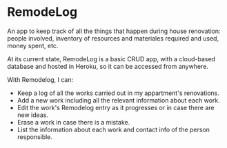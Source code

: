 # RemodeLog
An app to keep track of all the things that happen during house renovation: people involved, inventory of resources and materiales required and used, money spent, etc.

At its current state, RemodeLog is a basic CRUD app, with a cloud-based database and hosted in Heroku, so it can be accessed from anywhere.

With Remodelog, I can:</br> 
- Keep a log of all the works carried out in my appartment's renovations.</br>
- Add a new work including all the relevant information about each work.</br>
- Edit the work's Remodelog entry as it progresses or in case there are new ideas.</br>
- Erase a work in case there is a mistake.</br>
- List the information about each work and contact info of the person responsible.</br>
